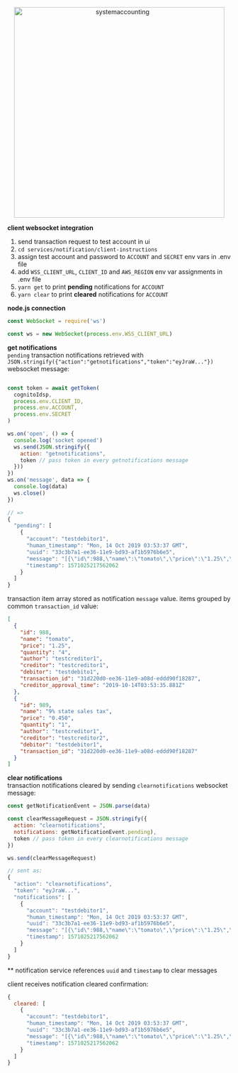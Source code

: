 <p align="center">
  <a href="http://www.systemaccounting.org/math_identity" target="_blank"><img width="475" alt="systemaccounting" src="https://user-images.githubusercontent.com/12200465/37568924-06f05d08-2a99-11e8-8891-60f373b33421.png"></a>
</p>

**client websocket integration**  
1. send transaction request to test account in ui
1. `cd services/notification/client-instructions`
1. assign test account and password to `ACCOUNT` and `SECRET` env vars in .env file
1. add `WSS_CLIENT_URL`, `CLIENT_ID` and `AWS_REGION` env var assignments in .env file
1. `yarn get` to print **pending** notifications for `ACCOUNT`
1. `yarn clear` to print **cleared** notifications for `ACCOUNT`

**node.js connection**  

```js
const WebSocket = require('ws')

const ws = new WebSocket(process.env.WSS_CLIENT_URL)
```

**get notifications**  
`pending` transaction notifications retrieved with `JSON.stringify({"action":"getnotifications","token":"eyJraW..."})` websocket message:

```js

const token = await getToken(
  cognitoIdsp,
  process.env.CLIENT_ID,
  process.env.ACCOUNT,
  process.env.SECRET
)

ws.on('open', () => {
  console.log('socket opened')
  ws.send(JSON.stringify({
    action: "getnotifications",
    token // pass token in every getnotifications message
  }))
})
ws.on('message', data => {
  console.log(data)
  ws.close()
})

// =>
{
  "pending": [
    {
      "account": "testdebitor1",
      "human_timestamp": "Mon, 14 Oct 2019 03:53:37 GMT",
      "uuid": "33c3b7a1-ee36-11e9-bd93-af1b5976b6e5",
      "message": "[{\"id\":988,\"name\":\"tomato\",\"price\":\"1.25\",\"quantity\":\"4\",\"author\":\"testcreditor1\",\"creditor\":\"testcreditor1\",\"debitor\":\"testdebito1\",\"transaction_id\":\"31d220d0-ee36-11e9-a08d-eddd90f18287\",\"creditor_approval_time\":\"2019-10-14T03:53:35.881Z\"},{\"id\":989,\"name\":\"9% state sales tax\",\"price\":\"0.450\",\"quantity\":\"1\",\"author\":\"testcreditor1\",\"creditor\":\"testcreditor2\",\"debitor\":\"testdebitor1\",\"transaction_id\":\"31d220d0-ee36-11e9-a08d-eddd90f18287\"}]",
      "timestamp": 1571025217562062
    }
  ]
}
```

transaction item array stored as notification `message` value. items grouped by common `transaction_id` value:
```json
[
  {
    "id": 988,
    "name": "tomato",
    "price": "1.25",
    "quantity": "4",
    "author": "testcreditor1",
    "creditor": "testcreditor1",
    "debitor": "testdebito1",
    "transaction_id": "31d220d0-ee36-11e9-a08d-eddd90f18287",
    "creditor_approval_time": "2019-10-14T03:53:35.881Z"
  },
  {
    "id": 989,
    "name": "9% state sales tax",
    "price": "0.450",
    "quantity": "1",
    "author": "testcreditor1",
    "creditor": "testcreditor2",
    "debitor": "testdebitor1",
    "transaction_id": "31d220d0-ee36-11e9-a08d-eddd90f18287"
  }
]
```

**clear notifications**  
transaction notifications cleared by sending `clearnotifications` websocket message:
```js
const getNotificationEvent = JSON.parse(data)

const clearMessageRequest = JSON.stringify({
  action: "clearnotifications",
  notifications: getNotificationEvent.pending),
  token // pass token in every clearnotifications message
})

ws.send(clearMessageRequest)

// sent as:
{
  "action": "clearnotifications",
  "token": "eyJraW...",
  "notifications": [
    {
      "account": "testdebitor1",
      "human_timestamp": "Mon, 14 Oct 2019 03:53:37 GMT",
      "uuid": "33c3b7a1-ee36-11e9-bd93-af1b5976b6e5",
      "message": "[{\"id\":988,\"name\":\"tomato\",\"price\":\"1.25\",\"quantity\":\"4\",\"author\":\"testcreditor1\",\"creditor\":\"testcreditor1\",\"debitor\":\"testdebito1\",\"transaction_id\":\"31d220d0-ee36-11e9-a08d-eddd90f18287\",\"creditor_approval_time\":\"2019-10-14T03:53:35.881Z\"},{\"id\":989,\"name\":\"9% state sales tax\",\"price\":\"0.450\",\"quantity\":\"1\",\"author\":\"testcreditor1\",\"creditor\":\"testcreditor2\",\"debitor\":\"testdebitor1\",\"transaction_id\":\"31d220d0-ee36-11e9-a08d-eddd90f18287\"}]",
      "timestamp": 1571025217562062
    }
  ]
}
```

** notification service references `uuid` and `timestamp` to clear messages

client receives notification cleared confirmation:
```js
{
  cleared: [
    {
      "account": "testdebitor1",
      "human_timestamp": "Mon, 14 Oct 2019 03:53:37 GMT",
      "uuid": "33c3b7a1-ee36-11e9-bd93-af1b5976b6e5",
      "message": "[{\"id\":988,\"name\":\"tomato\",\"price\":\"1.25\",\"quantity\":\"4\",\"author\":\"testcreditor1\",\"creditor\":\"testcreditor1\",\"debitor\":\"testdebito1\",\"transaction_id\":\"31d220d0-ee36-11e9-a08d-eddd90f18287\",\"creditor_approval_time\":\"2019-10-14T03:53:35.881Z\"},{\"id\":989,\"name\":\"9% state sales tax\",\"price\":\"0.450\",\"quantity\":\"1\",\"author\":\"testcreditor1\",\"creditor\":\"testcreditor2\",\"debitor\":\"testdebitor1\",\"transaction_id\":\"31d220d0-ee36-11e9-a08d-eddd90f18287\"}]",
      "timestamp": 1571025217562062
    }
  ]
}
```